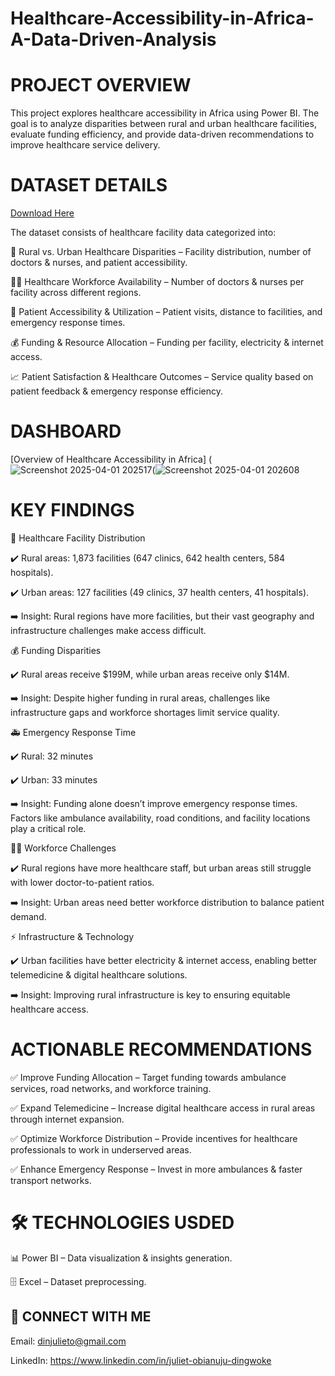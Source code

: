 # Healthcare-Accessibility-in-Africa-A-Data-Driven-Analysis
# PROJECT OVERVIEW
This project explores healthcare accessibility in Africa using Power BI. The goal is to analyze disparities between rural and urban healthcare facilities, evaluate funding efficiency, and provide data-driven recommendations to improve healthcare service delivery.

# DATASET DETAILS
[Download Here](https://docs.google.com/spreadsheets/d/1lCAIol38C3kGx_sgtbuTC4Uei97pU2Tz/edit?usp=drive_link&ouid=103521846647106371367&rtpof=true&sd=true)

The dataset consists of healthcare facility data categorized into:

📍 Rural vs. Urban Healthcare Disparities – Facility distribution, number of doctors & nurses, and patient accessibility.

👩‍⚕️ Healthcare Workforce Availability – Number of doctors & nurses per facility across different regions.

🏥 Patient Accessibility & Utilization – Patient visits, distance to facilities, and emergency response times.

💰 Funding & Resource Allocation – Funding per facility, electricity & internet access.

📈 Patient Satisfaction & Healthcare Outcomes – Service quality based on patient feedback & emergency response efficiency.

# DASHBOARD
[Overview of Healthcare Accessibility in Africa] (![Screenshot 2025-04-01 202517](https://github.com/user-attachments/assets/2c08c7f9-ae03-4258-9fed-d070ba29e304)(![Screenshot 2025-04-01 202608](https://github.com/user-attachments/assets/f3f5a6b2-3fa2-4575-a590-5a0d0fb13de8)

# KEY FINDINGS

🏥 Healthcare Facility Distribution

✔️ Rural areas: 1,873 facilities (647 clinics, 642 health centers, 584 hospitals).

✔️ Urban areas: 127 facilities (49 clinics, 37 health centers, 41 hospitals).

➡️ Insight: Rural regions have more facilities, but their vast geography and infrastructure challenges make access difficult.

💰 Funding Disparities

✔️ Rural areas receive $199M, while urban areas receive only $14M.

➡️ Insight: Despite higher funding in rural areas, challenges like infrastructure gaps and workforce shortages limit service quality.

🚑 Emergency Response Time

✔️ Rural: 32 minutes

✔️ Urban: 33 minutes

➡️ Insight: Funding alone doesn’t improve emergency response times. Factors like ambulance availability, road conditions, and facility locations play a critical role.

👨‍⚕️ Workforce Challenges

✔️ Rural regions have more healthcare staff, but urban areas still struggle with lower doctor-to-patient ratios.

➡️ Insight: Urban areas need better workforce distribution to balance patient demand.

⚡ Infrastructure & Technology

✔️ Urban facilities have better electricity & internet access, enabling better telemedicine & digital healthcare solutions.

➡️ Insight: Improving rural infrastructure is key to ensuring equitable healthcare access.

# ACTIONABLE RECOMMENDATIONS

✅ Improve Funding Allocation – Target funding towards ambulance services, road networks, and workforce training.

✅ Expand Telemedicine – Increase digital healthcare access in rural areas through internet expansion.

✅ Optimize Workforce Distribution – Provide incentives for healthcare professionals to work in underserved areas.

✅ Enhance Emergency Response – Invest in more ambulances & faster transport networks.

# 🛠 TECHNOLOGIES USDED

📊 Power BI – Data visualization & insights generation.

🗄️ Excel – Dataset preprocessing.

## 🔗 CONNECT WITH ME

 Email: dinjulieto@gmail.com

 LinkedIn: https://www.linkedin.com/in/juliet-obianuju-dingwoke

